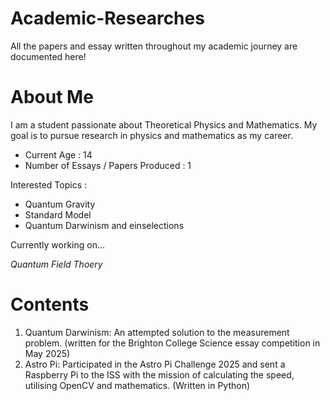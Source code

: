 # Academic-Researches
All the papers and essay written throughout my academic journey are documented here!

# About Me

I am a student passionate about Theoretical Physics and Mathematics. My goal is to pursue research in physics and mathematics as my career. 

- Current Age : 14
- Number of Essays / Papers Produced : 1

Interested Topics :
- Quantum Gravity
- Standard Model
- Quantum Darwinism and einselections

Currently working on...

*Quantum Field Thoery*

# Contents

1. Quantum Darwinism: An attempted solution to the measurement problem. (written for the Brighton College Science essay competition in May 2025)
2. Astro Pi: Participated in the Astro Pi Challenge 2025 and sent a Raspberry Pi to the ISS with the mission of calculating the speed, utilising OpenCV and mathematics. (Written in Python)
